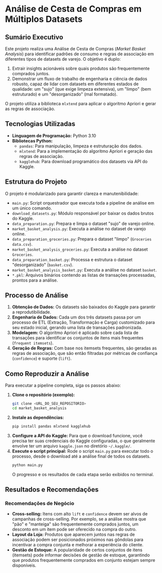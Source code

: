 
# Análise de Cesta de Compras em Múltiplos Datasets

## Sumário Executivo

Este projeto realiza uma Análise de Cesta de Compras (*Market Basket Analysis*) para identificar padrões de consumo e regras de associação em diferentes tipos de datasets de varejo. O objetivo é duplo:

1.  Extrair insights acionáveis sobre quais produtos são frequentemente comprados juntos.
2.  Demonstrar um fluxo de trabalho de engenharia e ciência de dados robusto, capaz de lidar com datasets em diferentes estados de qualidade: um "sujo" (que exige limpeza extensiva), um "limpo" (bem estruturado) e um "desorganizado" (mal formatado).

O projeto utiliza a biblioteca `mlxtend` para aplicar o algoritmo Apriori e gerar as regras de associação.

## Tecnologias Utilizadas

*   **Linguagem de Programação:** Python 3.10
*   **Bibliotecas Python:**
    *   `pandas`: Para manipulação, limpeza e estruturação dos dados.
    *   `mlxtend`: Para a implementação do algoritmo Apriori e geração das regras de associação.
    *   `kagglehub`: Para download programático dos datasets via API do Kaggle.

## Estrutura do Projeto

O projeto é modularizado para garantir clareza e manutenibilidade:

*   `main.py`: Script orquestrador que executa toda a pipeline de análise em um único comando.
*   `download_datasets.py`: Módulo responsável por baixar os dados brutos do Kaggle.
*   `data_preparation.py`: Prepara e limpa o dataset "sujo" de varejo online.
*   `market_basket_analysis.py`: Executa a análise no dataset de varejo online.
*   `data_preparation_groceries.py`: Prepara o dataset "limpo" (`Groceries data.csv`).
*   `market_basket_analysis_groceries.py`: Executa a análise no dataset `Groceries`.
*   `data_preparation_basket.py`: Processa e estrutura o dataset "desorganizado" (`basket.csv`).
*   `market_basket_analysis_basket.py`: Executa a análise no dataset `basket`.
*   `*.pkl`: Arquivos binários contendo as listas de transações processadas, prontos para a análise.

## Processo de Análise

1.  **Obtenção de Dados:** Os datasets são baixados do Kaggle para garantir a reprodutibilidade.
2.  **Engenharia de Dados:** Cada um dos três datasets passa por um processo de ETL (Extração, Transformação e Carga) customizado para seu estado inicial, gerando uma lista de transações padronizada.
3.  **Modelagem:** O algoritmo Apriori é aplicado sobre cada lista de transações para identificar os conjuntos de itens mais frequentes (`frequent itemsets`).
4.  **Geração de Regras:** Com base nos itemsets frequentes, são geradas as regras de associação, que são então filtradas por métricas de confiança (`confidence`) e suporte (`lift`).

## Como Reproduzir a Análise

Para executar a pipeline completa, siga os passos abaixo:

1.  **Clone o repositório (exemplo):**
    ```bash
    git clone <URL_DO_SEU_REPOSITORIO>
    cd market_basket_analysis
    ```
2.  **Instale as dependências:**
    ```bash
    pip install pandas mlxtend kagglehub
    ```
3.  **Configure a API do Kaggle:**
    Para que o download funcione, você precisa ter suas credenciais do Kaggle configuradas, o que geralmente envolve ter um arquivo `kaggle.json` no diretório `~/.kaggle/`.
4.  **Execute o script principal:**
    Rode o script `main.py` para executar todo o processo, desde o download até a análise final de todos os datasets.
    ```bash
    python main.py
    ```
    O progresso e os resultados de cada etapa serão exibidos no terminal.

## Resultados e Recomendações

### Recomendações de Negócio

*   **Cross-selling:** Itens com alto `lift` e `confidence` devem ser alvos de campanhas de cross-selling. Por exemplo, se a análise mostra que "pão" e "manteiga" são frequentemente comprados juntos, um desconto em um item pode ser oferecido na compra do outro.
*   **Layout da Loja:** Produtos que aparecem juntos nas regras de associação podem ser posicionados próximos nas gôndolas para incentivar a compra conjunta e melhorar a experiência do cliente.
*   **Gestão de Estoque:** A popularidade de certos conjuntos de itens (itemsets) pode informar decisões de gestão de estoque, garantindo que produtos frequentemente comprados em conjunto estejam sempre disponíveis.
